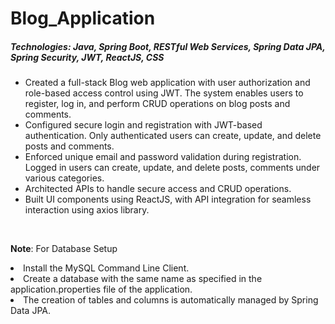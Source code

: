 # Blog_Application

<h5>Technologies: Java, Spring Boot, RESTful Web Services, Spring Data JPA, Spring Security, JWT, ReactJS, CSS</h5>

<ul>
<li>Created a full-stack Blog web application with user authorization and role-based access control using JWT. The system enables   users to register, log in, and perform CRUD operations on blog posts and comments.</li>
<li>Configured secure login and registration with JWT-based authentication. Only authenticated users can create, update, and delete posts and comments.</li>
<li>Enforced unique email and password validation during registration. Logged in users can create, update, and delete posts, comments under various categories.</li>
<li>Architected APIs to handle secure access and CRUD operations.</li>
<li>Built UI components using ReactJS, with API integration for seamless interaction using axios library.</li>
</ul><br>

<b>Note</b>: For Database Setup 
<li>Install the MySQL Command Line Client.</li> 
<li>Create a database with the same name as specified in the application.properties file of the application.</li>
<li>The creation of tables and columns is automatically managed by Spring Data JPA.</li>
 
